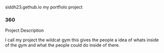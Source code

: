 siddh23.gethub.io
my portfiolo project

### 360

<script src='//vizor.io/static/scripts/vizor-360-embed.js' data-vizorurl='//vizor.io/embed/siddh/siddh-patel'></script>

Project Description

I call my project the wildcat gym this gives the people a idea of whats inside of the gym and what the people could do inside of there. 
